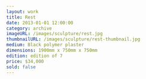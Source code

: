 ```yaml
---
layout: work
title: Rest
date: 2013-01-01 12:00:00
category: archive
imageURL: /images/sculpture/rest.jpg
thumbnailURL: /images/sculpture/rest-thumbnail.jpg
medium: Black polymer plaster
dimensions: 1900mm x 750mm x 750mm
edition: edition of 7
price: $34,000
sold: false
---
```

